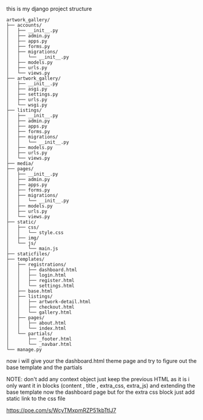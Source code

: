 this is my django project structure 
```
artwork_gallery/
├── accounts/
│   ├── __init__.py
│   ├── admin.py
│   ├── apps.py
│   ├── forms.py
│   ├── migrations/
│   │   └── __init__.py
│   ├── models.py
│   ├── urls.py
│   └── views.py
├── artwork_gallery/
│   ├── __init__.py
│   ├── asgi.py
│   ├── settings.py
│   ├── urls.py
│   └── wsgi.py
├── listings/
│   ├── __init__.py
│   ├── admin.py
│   ├── apps.py
│   ├── forms.py
│   ├── migrations/
│   │   └── __init__.py
│   ├── models.py
│   ├── urls.py
│   └── views.py
├── media/
├── pages/
│   ├── __init__.py
│   ├── admin.py
│   ├── apps.py
│   ├── forms.py
│   ├── migrations/
│   │   └── __init__.py
│   ├── models.py
│   ├── urls.py
│   └── views.py
├── static/
│   ├── css/
│   │   └── style.css
│   ├── img/
│   └── js/
│       └── main.js
├── staticfiles/
├── templates/
│   ├── registrations/
│   │   ├── dashboard.html
│   │   ├── login.html
│   │   ├── register.html
│   │   └── settings.html
│   ├── base.html
│   ├── listings/
│   │   ├── artwork-detail.html
│   │   ├── checkout.html
│   │   └── gallery.html
│   ├── pages/
│   │   ├── about.html
│   │   └── index.html
│   └── partials/
│       ├── _footer.html
│       └── _navbar.html
└── manage.py
```

now i will give your the dashboard.html theme page and try to figure out the base template and the partials




NOTE: don't add any context object just keep the previous HTML as it is i only want it in blocks (content , title , extra_css, extra_js) and extending the base template
now the dashboard page but for the extra css block just add static link to the css file



https://poe.com/s/WcyTMxpmRZP51kbTtIJ7